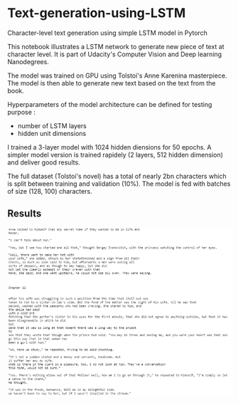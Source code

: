 # Text-generation-using-LSTM
Character-level text generation using simple LSTM model in Pytorch

This notebook illustrates a LSTM network to generate new piece of text at character level.
It is part of Udacity's Computer Vision and Deep learning Nanodegrees.

The model was trained on GPU using Tolstoi's Anne Karenina masterpiece. The model is then able to generate new text based on the text from the book.

Hyperparameters of the model architecture can be defined for testing purpose :
- number of LSTM layers
- hidden unit dimensions

I trained a 3-layer model with 1024 hidden diensions for 50 epochs. A simpler model version is trained rapidely (2 layers, 512 hidden dimension) and deliver good results.

The full dataset (Tolstoi's novel) has a total of nearly 2bn characters which is split between training and validation (10%). The model is fed with batches of size (128, 100) characters. 

## Results
![](assets/sample_output.PNG)
